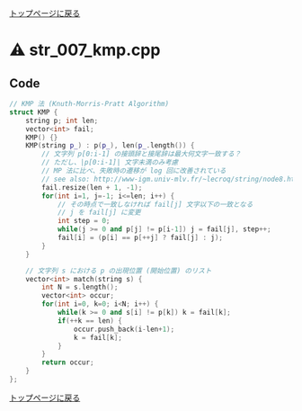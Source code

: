 <!-- Mathjax Support -->
<script type="text/javascript" async
  src="https://cdn.mathjax.org/mathjax/latest/MathJax.js?config=TeX-MML-AM_CHTML">
</script>
<script src="https://cdnjs.cloudflare.com/ajax/libs/jquery/3.4.1/jquery.min.js"></script>
<link rel="stylesheet" href="../css/copy-button.css" />
<script src="../js/balloons.js"></script>
<script src="../js/copy-button.js"></script>



[トップページに戻る](../index.html)

# :warning: str\_007\_kmp.cpp

## Code

```cpp
// KMP 法 (Knuth-Morris-Pratt Algorithm)
struct KMP {
    string p; int len;
    vector<int> fail;
    KMP() {}
    KMP(string p_) : p(p_), len(p_.length()) {
        // 文字列 p[0:i-1] の接頭辞と接尾辞は最大何文字一致する？
        // ただし、|p[0:i-1]| 文字未満のみ考慮
        // MP 法に比べ、失敗時の遷移が log 回に改善されている
        // see also: http://www-igm.univ-mlv.fr/~lecroq/string/node8.html
        fail.resize(len + 1, -1);
        for(int i=1, j=-1; i<=len; i++) {
            // その時点で一致しなければ fail[j] 文字以下の一致となる
            // j を fail[j] に変更
            int step = 0;
            while(j >= 0 and p[j] != p[i-1]) j = fail[j], step++;
            fail[i] = (p[i] == p[++j] ? fail[j] : j);
        }
    }

    // 文字列 s における p の出現位置 (開始位置) のリスト
    vector<int> match(string s) {
        int N = s.length();
        vector<int> occur;
        for(int i=0, k=0; i<N; i++) {
            while(k >= 0 and s[i] != p[k]) k = fail[k];
            if(++k == len) {
                occur.push_back(i-len+1);
                k = fail[k];
            }
        }
        return occur;
    }
};

```

[トップページに戻る](../index.html)
